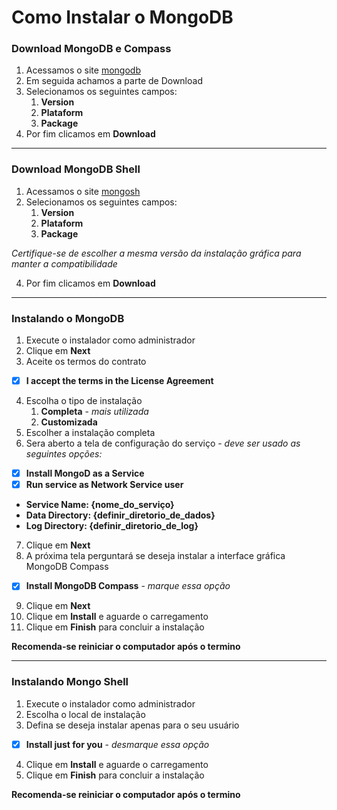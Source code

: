 # Como Instalar o MongoDB

### Download MongoDB e Compass
1. Acessamos o site [mongodb](https://www.mongodb.com/try/download/community)
2. Em seguida achamos a parte de Download
3. Selecionamos os seguintes campos:
   1.  __Version__
   2.  __Plataform__
   3.  __Package__
4.  Por fim clicamos em __Download__
---
### Download MongoDB Shell
1. Acessamos o site [mongosh](https://www.mongodb.com/try/download/shell)
2. Selecionamos os seguintes campos:
   1.  __Version__
   2.  __Plataform__
   3.  __Package__

_Certifique-se de escolher a mesma versão da instalação gráfica para manter a compatibilidade_

4.  Por fim clicamos em __Download__
---
### Instalando o MongoDB
1. Execute o instalador como administrador
2. Clique em __Next__
3. Aceite os termos do contrato
- [X] __I accept the terms in the License Agreement__
4. Escolha o tipo de instalação
   1. **Completa** - _mais utilizada_
   2. __Customizada__
5. Escolher a instalação completa
6. Sera aberto a tela de configuração do serviço - _deve ser usado as seguintes opções:_
- [X] __Install MongoD as a Service__
- [X] __Run service as Network Service user__
* __Service Name: {nome_do_serviço}__
* __Data Directory: {definir_diretorio_de_dados}__
* __Log Directory: {definir_diretorio_de_log}__
7. Clique em __Next__
8. A próxima tela perguntará se deseja instalar a interface gráfica MongoDB Compass
- [X] **Install MongoDB Compass** - _marque essa opção_
9. Clique em __Next__
10. Clique em __Install__ e aguarde o carregamento
11. Clique em __Finish__ para concluir a instalação

__Recomenda-se reiniciar o computador após o termino__

---
### Instalando Mongo Shell
1. Execute o instalador como administrador
2. Escolha o local de instalação
3. Defina se deseja instalar apenas para o seu usuário
- [X] **Install just for you** - _desmarque essa opção_
4. Clique em __Install__ e aguarde o carregamento
5. Clique em __Finish__ para concluir a instalação

__Recomenda-se reiniciar o computador após o termino__